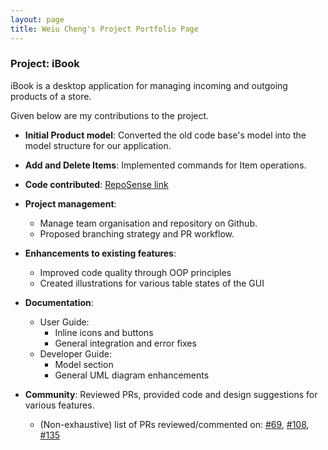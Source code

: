 ```yaml
---
layout: page
title: Weiu Cheng's Project Portfolio Page
---
```


### Project: iBook

 iBook is a desktop application for managing incoming and outgoing products of a store.

 Given below are my contributions to the project.

 * **Initial Product model**: Converted the old code base's model into the model structure for our application.

 * **Add and Delete Items**: Implemented commands for Item operations.

 * **Code contributed**: [RepoSense link](https://nus-cs2103-ay2122s2.github.io/tp-dashboard/?search=DavidTan0527&breakdown=true)

 * **Project management**:
   * Manage team organisation and repository on Github.
   * Proposed branching strategy and PR workflow.

 * **Enhancements to existing features**:
   * Improved code quality through OOP principles
   * Created illustrations for various table states of the GUI

 * **Documentation**:
     * User Guide:
       * Inline icons and buttons
       * General integration and error fixes
     * Developer Guide:
       * Model section
       * General UML diagram enhancements

 * **Community**: Reviewed PRs, provided code and design suggestions for various features.
   * (Non-exhaustive) list of PRs reviewed/commented on: [#69](https://github.com/AY2122S2-CS2103T-T09-4/tp/pull/69), [#108](https://github.com/AY2122S2-CS2103T-T09-4/tp/pull/108), [#135](https://github.com/AY2122S2-CS2103T-T09-4/tp/pull/135)
